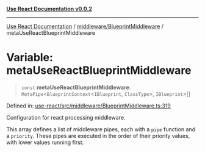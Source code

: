 [**Use React Documentation v0.0.2**](../../../README.md)

***

[Use React Documentation](../../../modules.md) / [middleware/BlueprintMiddleware](../README.md) / metaUseReactBlueprintMiddleware

# Variable: metaUseReactBlueprintMiddleware

> `const` **metaUseReactBlueprintMiddleware**: `MetaPipe`\<`BlueprintContext`\<`IBlueprint`, `ClassType`\>, `IBlueprint`\>[]

Defined in: [use-react/src/middleware/BlueprintMiddleware.ts:319](https://github.com/stonemjs/use-react/blob/a85b32b76e105a7bc655ce084e0841ade8b0df8a/src/middleware/BlueprintMiddleware.ts#L319)

Configuration for react processing middleware.

This array defines a list of middleware pipes, each with a `pipe` function and a `priority`.
These pipes are executed in the order of their priority values, with lower values running first.
